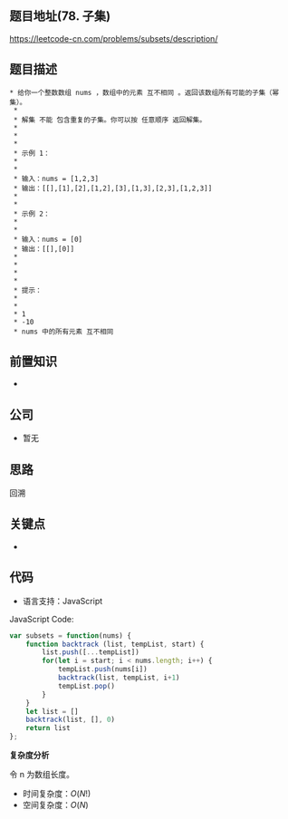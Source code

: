 
## 题目地址(78. 子集)

https://leetcode-cn.com/problems/subsets/description/

## 题目描述

```
* 给你一个整数数组 nums ，数组中的元素 互不相同 。返回该数组所有可能的子集（幂集）。
 * 
 * 解集 不能 包含重复的子集。你可以按 任意顺序 返回解集。
 * 
 * 
 * 
 * 示例 1：
 * 
 * 
 * 输入：nums = [1,2,3]
 * 输出：[[],[1],[2],[1,2],[3],[1,3],[2,3],[1,2,3]]
 * 
 * 
 * 示例 2：
 * 
 * 
 * 输入：nums = [0]
 * 输出：[[],[0]]
 * 
 * 
 * 
 * 
 * 提示：
 * 
 * 
 * 1 
 * -10 
 * nums 中的所有元素 互不相同
```

## 前置知识

- 

## 公司

- 暂无

## 思路

回溯

## 关键点

-  

## 代码

- 语言支持：JavaScript

JavaScript Code:

```javascript
var subsets = function(nums) {
    function backtrack (list, tempList, start) {
        list.push([...tempList])
        for(let i = start; i < nums.length; i++) {
            tempList.push(nums[i])
            backtrack(list, tempList, i+1)
            tempList.pop()
        }
    }
    let list = []
    backtrack(list, [], 0)
    return list
};

```


**复杂度分析**

令 n 为数组长度。

- 时间复杂度：$O(N!)$
- 空间复杂度：$O(N)$


